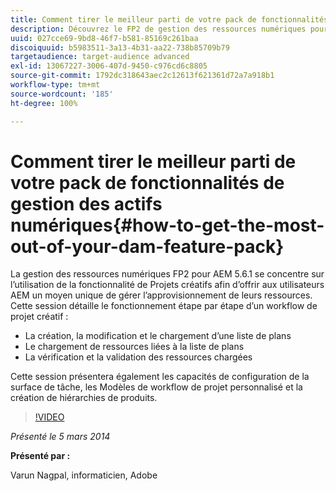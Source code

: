 ```yaml
---
title: Comment tirer le meilleur parti de votre pack de fonctionnalités de gestion des actifs numériques
description: Découvrez le FP2 de gestion des ressources numériques pour AEM 5.6.1. Ce pack de fonctionnalités se concentre sur l’utilisation de la fonctionnalité Projets créatifs pour vous offrir un moyen unique de gérer l’approvisionnement des ressources. Cette session détaillera le fonctionnement étape par étape d’un workflow de projet créatif pour créer, modifier et charger une liste de plans, et pour charger des ressources liées à cette liste de plans. Elle présentera également les processus de révision et d’approbation des ressources chargées. Vous découvrirez en outre les capacités de configuration de la surface de tâche, les Modèles de workflow de projet personnalisé et la création de hiérarchies de produits.
uuid: 027cce69-9bd8-46f7-b581-85169c261baa
discoiquuid: b5983511-3a13-4b31-aa22-738b85709b79
targetaudience: target-audience advanced
exl-id: 13067227-3006-407d-9450-c976cd6c8805
source-git-commit: 1792dc318643aec2c12613f621361d72a7a918b1
workflow-type: tm+mt
source-wordcount: '185'
ht-degree: 100%

---
```


# Comment tirer le meilleur parti de votre pack de fonctionnalités de gestion des actifs numériques{#how-to-get-the-most-out-of-your-dam-feature-pack}

La gestion des ressources numériques FP2 pour AEM 5.6.1 se concentre sur l’utilisation de la fonctionnalité de Projets créatifs afin d’offrir aux utilisateurs AEM un moyen unique de gérer l’approvisionnement de leurs ressources. Cette session détaille le fonctionnement étape par étape d’un workflow de projet créatif :

* La création, la modification et le chargement d’une liste de plans
* Le chargement de ressources liées à la liste de plans
* La vérification et la validation des ressources chargées

Cette session présentera également les capacités de configuration de la surface de tâche, les Modèles de workflow de projet personnalisé et la création de hiérarchies de produits.

>[!VIDEO](https://video.tv.adobe.com/v/19523/?quality=9)

*Présenté le 5 mars 2014*

**Présenté par :**

Varun Nagpal, informaticien, Adobe

<!--
[Get back to the Overview](https://helpx.adobe.com/experience-manager/kt/eseminars/gems/aem-index.html)
-->
